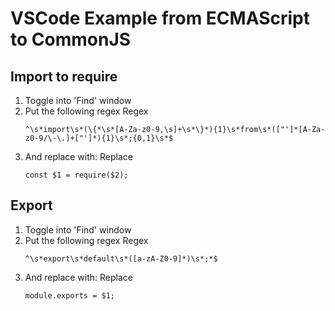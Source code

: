 # VSCode Example from ECMAScript to CommonJS
## Import to require
1. Toggle into 'Find' window
2. Put the following regex
   Regex
   ```
   ^\s*import\s*(\{*\s*[A-Za-z0-9,\s]+\s*\}*){1}\s*from\s*(["']*[A-Za-z0-9/\-\.]+["']*){1}\s*;{0,1}\s*$
   ```
3. And replace with:
   Replace
   ```
   const $1 = require($2);
   ```
## Export
1. Toggle into 'Find' window
2. Put the following regex
   Regex
   ```
   ^\s*export\s*default\s*([a-zA-Z0-9]*)\s*;*$
   ```
3. And replace with:
   Replace
   ```
   module.exports = $1;
   ```

